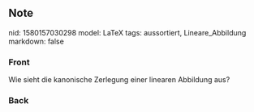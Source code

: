 ## Note
nid: 1580157030298
model: LaTeX
tags: aussortiert, Lineare_Abbildung
markdown: false

### Front
Wie sieht die kanonische Zerlegung einer linearen Abbildung aus?

### Back

